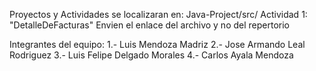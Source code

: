 Proyectos y Actividades se localizaran en: Java-Project/src/
Actividad 1: "DetalleDeFacturas"
Envien el enlace del archivo y no del repertorio

Integrantes del equipo:
1.- Luis Mendoza Madriz
2.- Jose Armando Leal Rodriguez
3.- Luis Felipe Delgado Morales
4.- Carlos Ayala Mendoza
